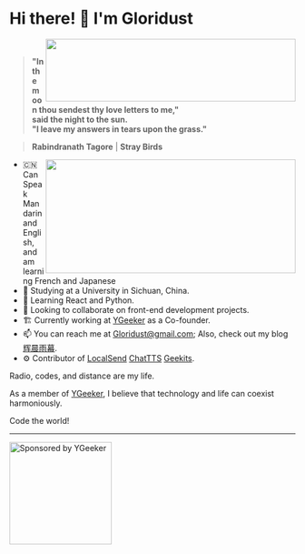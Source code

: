 # Hi there! 👋 I'm Gloridust

<div>
  <img src="https://github-readme-stats.vercel.app/api?username=Gloridust&show_icons=true&hide_title=true&hide=contribs&include_all_commits=False&bg_color=4EBFFE,63C862,FFCA3D&title_color=f3f3f3&text_color=f3f3f3" height="110" width="440" align="right">
  <br>
  
  > **"In the moon thou sendest thy love letters to me,"**  
  > **said the night to the sun.**  
  > **"I leave my answers in tears upon the grass."**  
  
  > **Rabindranath Tagore** | **Stray Birds**  
</div>

<div>
  <img src="https://github-readme-stats.vercel.app/api/top-langs/?username=Gloridust&hide=&hide_progress=true&langs_count=8&layout=compact&bg_color=4EBFFE,63C862,FFCA3D&title_color=f3f3f3&text_color=f3f3f3" height="200" width="440" align="right">

  - 🇨🇳 Can Speak Mandarin and English, and am learning French and Japanese
  - 🔭 Studying at a University in Sichuan, China.
  - 🌱 Learning React and Python.
  - 👯 Looking to collaborate on front-end development projects.
  - 🏗️ Currently working at [YGeeker](https://ygeeker.com) as a Co-founder.
  - 📫 You can reach me at <Gloridust@gmail.com>; Also, check out my blog [辉晨雨幕](https://gloridust.xyz).
  - ⚙️ Contributor of [LocalSend](https://github.com/localsend/localsend) [ChatTTS](https://github.com/2noise/ChatTTS) [Geekits](https://github.com/RiverTwilight/Geekits).
  
  Radio, codes, and distance are my life.
  
  As a member of [YGeeker](https://github.com/ygeeker), I believe that technology and life can coexist harmoniously.
  
  Code the world!
</div>

---

<a href="https://www.ygeeker.com">
  <img width="180" alt="Sponsored by YGeeker" src="https://www.ygeeker.com/badge/sponsor.png">
</a>
